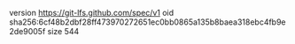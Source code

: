 version https://git-lfs.github.com/spec/v1
oid sha256:6cf48b2dbf28ff473970272651ec0bb0865a135b8baea318ebc4fb9e2de9005f
size 544
